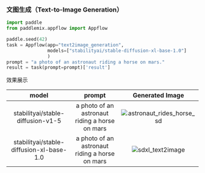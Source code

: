 

### 文图生成（Text-to-Image Generation）


```python
import paddle
from paddlemix.appflow import Appflow

paddle.seed(42)
task = Appflow(app="text2image_generation",
               models=["stabilityai/stable-diffusion-xl-base-1.0"]
               )
prompt = "a photo of an astronaut riding a horse on mars."
result = task(prompt=prompt)['result']
```

效果展示

<div align="center">

| model| prompt | Generated Image |
|:----:|:----:|:----:|
|stabilityai/stable-diffusion-v1-5| a photo of an astronaut riding a horse on mars | ![astronaut_rides_horse_sd](https://github.com/LokeZhou/PaddleMIX/assets/13300429/1622fb1e-c841-4531-ad39-9c5092a2456c)|
|stabilityai/stable-diffusion-xl-base-1.0| a photo of an astronaut riding a horse on mars |![sdxl_text2image](https://github.com/LokeZhou/PaddleMIX/assets/13300429/9e339d97-18cd-4cfc-89a6-c545e2872f7e) |
</div>

